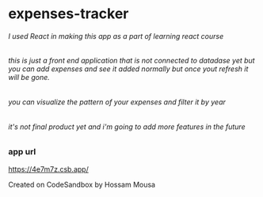 # expenses-tracker
###### I used React in making this app as a part of learning react course
###### this is just a front end application that is not connected to datadase yet but you can add expenses and see it added normally but once yout refresh it will be gone.
###### you can visualize the pattern of your expenses and filter it by year
###### it's not final product yet and i'm going to add more features in the future

### app url
  https://4e7m7z.csb.app/

Created on CodeSandbox
by Hossam Mousa
